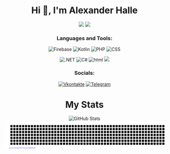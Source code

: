 <h1 align="center">Hi 👋, I'm Alexander Halle</h1>
<div id="header" align="center">
  <img src="https://media.giphy.com/media/vLlpbDafjgHystuJ0a/giphy.gif" width="300"/>
  <img src=![](https://i.gifer.com/7dqh.gif) width="300"/>
<div id="badges" style="text-align: center;">

### Languages and Tools:
![Firebase](https://img.shields.io/badge/-Firebase-orange?style=for-the-badge&logo=firebase&logoColor=F8C52C)
![Kotlin](https://img.shields.io/badge/-Kotlin-blue?style=for-the-badge&logo=kotlin&logoColor=purple)
![PHP](https://img.shields.io/badge/-PHP-purple?style=for-the-badge&logo=php&logoColor=black)
![CSS](https://img.shields.io/badge/-Css-white?style=for-the-badge&logo=CSS&logoColor=Green)

![.NET](https://img.shields.io/badge/-.NET-purple?style=for-the-badge&logo=.NET&logoColor=white)
![C#](https://img.shields.io/badge/-C_Sharp-606060?style=for-the-badge&logo=CSharp&logoColor=FFFF99)
![html](https://img.shields.io/badge/-Html-E34F26?style=for-the-badge&logo=HTML&logoColor=#E34F26)
<img src="https://img.shields.io/badge/-Python-FFA500?style=for-the-badge&logo=python&logoColor=white">

### Socials:
[![Vkontakte](https://img.shields.io/badge/-Vkontakte-090909?style=for-the-badge&logo=Vk&logoColor=4F7DB3)](https://vk.com/ara307703ara)
[![Telegram](https://img.shields.io/badge/-Telegram-090909?style=for-the-badge&logo=telegram&logoColor=27A0D9)](https://t.me/Alexander_Halle)
# My Stats

![GitHub Stats](https://github-readme-stats.vercel.app/api?username=Leks2000&theme=synthwave)
![GitHub Stats](gitartwork.svg)
